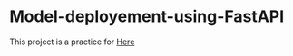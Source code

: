 # Model-deployement-using-FastAPI

This project is a practice for [Here](https://medium.com/@ravikumar10593/end-to-end-machine-learning-model-deployment-using-fast-api-and-heroku-part-1-ace8657d7719)
